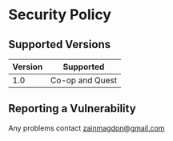 # Security Policy

## Supported Versions

| Version | Supported          |
| ------- | ------------------ |
| 1.0     | Co-op and Quest    |

## Reporting a Vulnerability

Any problems contact zainmagdon@gmail.com
